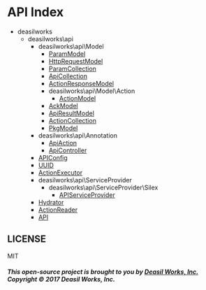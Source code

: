 API Index
=========

* deasilworks
    * deasilworks\api
        * deasilworks\api\Model
            * [ParamModel](deasilworks-api-Model-ParamModel.md)
            * [HttpRequestModel](deasilworks-api-Model-HttpRequestModel.md)
            * [ParamCollection](deasilworks-api-Model-ParamCollection.md)
            * [ApiCollection](deasilworks-api-Model-ApiCollection.md)
            * [ActionResponseModel](deasilworks-api-Model-ActionResponseModel.md)
            * deasilworks\api\Model\Action
                * [ActionModel](deasilworks-api-Model-Action-ActionModel.md)
            * [AckModel](deasilworks-api-Model-AckModel.md)
            * [ApiResultModel](deasilworks-api-Model-ApiResultModel.md)
            * [ActionCollection](deasilworks-api-Model-ActionCollection.md)
            * [PkgModel](deasilworks-api-Model-PkgModel.md)
        * deasilworks\api\Annotation
            * [ApiAction](deasilworks-api-Annotation-ApiAction.md)
            * [ApiController](deasilworks-api-Annotation-ApiController.md)
        * [APIConfig](deasilworks-api-APIConfig.md)
        * [UUID](deasilworks-api-UUID.md)
        * [ActionExecutor](deasilworks-api-ActionExecutor.md)
        * deasilworks\api\ServiceProvider
            * deasilworks\api\ServiceProvider\Silex
                * [APIServiceProvider](deasilworks-api-ServiceProvider-Silex-APIServiceProvider.md)
        * [Hydrator](deasilworks-api-Hydrator.md)
        * [ActionReader](deasilworks-api-ActionReader.md)
        * [API](deasilworks-api-API.md)


## LICENSE

MIT

##### This open-source project is brought to you by [Deasil Works, Inc.](http://deasil.works/) Copyright &copy; 2017 Deasil Works, Inc.